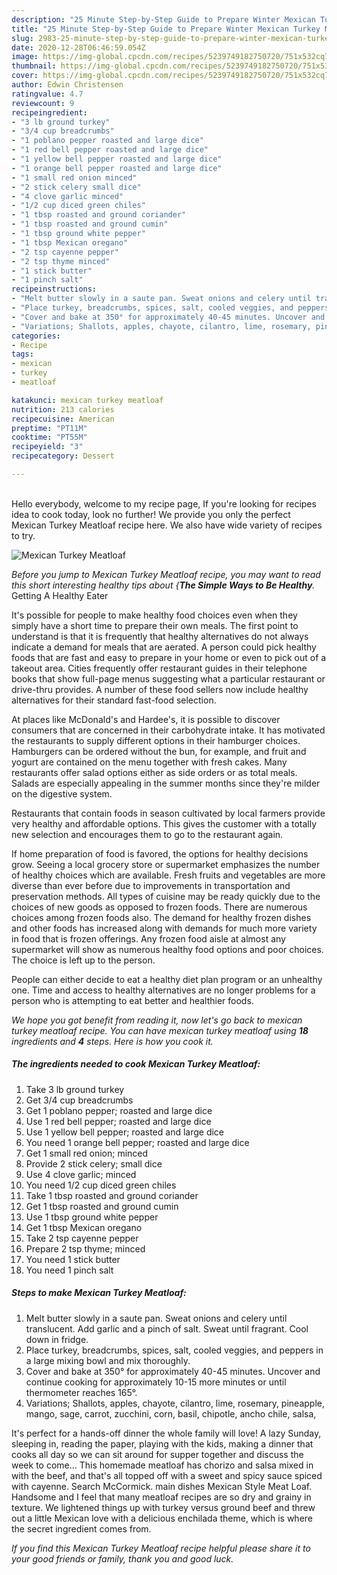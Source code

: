 ```yaml
---
description: "25 Minute Step-by-Step Guide to Prepare Winter Mexican Turkey Meatloaf"
title: "25 Minute Step-by-Step Guide to Prepare Winter Mexican Turkey Meatloaf"
slug: 2983-25-minute-step-by-step-guide-to-prepare-winter-mexican-turkey-meatloaf
date: 2020-12-28T06:46:59.054Z
image: https://img-global.cpcdn.com/recipes/5239749182750720/751x532cq70/mexican-turkey-meatloaf-recipe-main-photo.jpg
thumbnail: https://img-global.cpcdn.com/recipes/5239749182750720/751x532cq70/mexican-turkey-meatloaf-recipe-main-photo.jpg
cover: https://img-global.cpcdn.com/recipes/5239749182750720/751x532cq70/mexican-turkey-meatloaf-recipe-main-photo.jpg
author: Edwin Christensen
ratingvalue: 4.7
reviewcount: 9
recipeingredient:
- "3 lb ground turkey"
- "3/4 cup breadcrumbs"
- "1 poblano pepper roasted and large dice"
- "1 red bell pepper roasted and large dice"
- "1 yellow bell pepper roasted and large dice"
- "1 orange bell pepper roasted and large dice"
- "1 small red onion minced"
- "2 stick celery small dice"
- "4 clove garlic minced"
- "1/2 cup diced green chiles"
- "1 tbsp roasted and ground coriander"
- "1 tbsp roasted and ground cumin"
- "1 tbsp ground white pepper"
- "1 tbsp Mexican oregano"
- "2 tsp cayenne pepper"
- "2 tsp thyme minced"
- "1 stick butter"
- "1 pinch salt"
recipeinstructions:
- "Melt butter slowly in a saute pan. Sweat onions and celery until translucent. Add garlic and a pinch of salt. Sweat until fragrant. Cool down in fridge."
- "Place turkey, breadcrumbs, spices, salt, cooled veggies, and peppers in a large mixing bowl and mix thoroughly."
- "Cover and bake at 350° for approximately 40-45 minutes. Uncover and continue cooking for approximately 10-15 more minutes or until thermometer reaches 165°."
- "Variations; Shallots, apples, chayote, cilantro, lime, rosemary, pineapple, mango, sage, carrot, zucchini, corn, basil, chipotle, ancho chile, salsa,"
categories:
- Recipe
tags:
- mexican
- turkey
- meatloaf

katakunci: mexican turkey meatloaf 
nutrition: 213 calories
recipecuisine: American
preptime: "PT11M"
cooktime: "PT55M"
recipeyield: "3"
recipecategory: Dessert

---
```

<br>
Hello everybody, welcome to my recipe page, If you're looking for recipes idea to cook today, look no further! We provide you only the perfect Mexican Turkey Meatloaf recipe here. We also have wide variety of recipes to try.
<br>


![Mexican Turkey Meatloaf](https://img-global.cpcdn.com/recipes/5239749182750720/751x532cq70/mexican-turkey-meatloaf-recipe-main-photo.jpg)

<i>Before you jump to Mexican Turkey Meatloaf recipe, you may want to read this short interesting healthy tips about {<strong>The Simple Ways to Be Healthy</strong>.</i>
Getting A Healthy Eater

It's possible for people to make healthy food choices even when they simply have a short time to prepare their own meals. The first point to understand is that it is frequently that healthy alternatives do not always indicate a demand for meals that are aerated. A person could pick healthy foods that are fast and easy to prepare in your home or even to pick out of a takeout area. Cities frequently offer restaurant guides in their telephone books that show full-page menus suggesting what a particular restaurant or drive-thru provides. A number of these food sellers now include healthy alternatives for their standard fast-food selection.

At places like McDonald's and Hardee's, it is possible to discover consumers that are concerned in their carbohydrate intake.  It has motivated the restaurants to supply different options in their hamburger choices. Hamburgers can be ordered without the bun, for example, and fruit and yogurt are contained on the menu together with fresh cakes. Many restaurants offer salad options either as side orders or as total meals.  Salads are especially appealing in the summer months since they're milder on the digestive system.

Restaurants that contain foods in season cultivated by local farmers provide very healthy and affordable options.  This gives the customer with a totally new selection and encourages them to go to the restaurant again.

If home preparation of food is favored, the options for healthy decisions grow. Seeing a local grocery store or supermarket emphasizes the number of healthy choices which are available. Fresh fruits and vegetables are more diverse than ever before due to improvements in transportation and preservation methods.  All types of cuisine may be ready quickly due to the choices of new goods as opposed to frozen foods. There are numerous choices among frozen foods also. The demand for healthy frozen dishes and other foods has increased along with demands for much more variety in food that is frozen offerings. Any frozen food aisle at almost any supermarket will show as numerous healthy food options and poor choices. The choice is left up to the person.

People can either decide to eat a healthy diet plan program or an unhealthy one. Time and access to healthy alternatives are no longer problems for a person who is attempting to eat better and healthier foods.


<i>We hope you got benefit from reading it, now let's go back to mexican turkey meatloaf recipe. You can have mexican turkey meatloaf using <strong>18</strong> ingredients and <strong>4</strong> steps. Here is how you cook it.
</i>

##### The ingredients needed to cook Mexican Turkey Meatloaf:

1. Take 3 lb ground turkey
1. Get 3/4 cup breadcrumbs
1. Get 1 poblano pepper; roasted and large dice
1. Use 1 red bell pepper; roasted and large dice
1. Use 1 yellow bell pepper; roasted and large dice
1. You need 1 orange bell pepper; roasted and large dice
1. Get 1 small red onion; minced
1. Provide 2 stick celery; small dice
1. Use 4 clove garlic; minced
1. You need 1/2 cup diced green chiles
1. Take 1 tbsp roasted and ground coriander
1. Get 1 tbsp roasted and ground cumin
1. Use 1 tbsp ground white pepper
1. Get 1 tbsp Mexican oregano
1. Take 2 tsp cayenne pepper
1. Prepare 2 tsp thyme; minced
1. You need 1 stick butter
1. You need 1 pinch salt


##### Steps to make Mexican Turkey Meatloaf:

1. Melt butter slowly in a saute pan. Sweat onions and celery until translucent. Add garlic and a pinch of salt. Sweat until fragrant. Cool down in fridge.
1. Place turkey, breadcrumbs, spices, salt, cooled veggies, and peppers in a large mixing bowl and mix thoroughly.
1. Cover and bake at 350° for approximately 40-45 minutes. Uncover and continue cooking for approximately 10-15 more minutes or until thermometer reaches 165°.
1. Variations; Shallots, apples, chayote, cilantro, lime, rosemary, pineapple, mango, sage, carrot, zucchini, corn, basil, chipotle, ancho chile, salsa,


It&#39;s perfect for a hands-off dinner the whole family will love! A lazy Sunday, sleeping in, reading the paper, playing with the kids, making a dinner that cooks all day so we can sit around for supper together and discuss the week to come… This homemade meatloaf has chorizo and salsa mixed in with the beef, and that&#39;s all topped off with a sweet and spicy sauce spiced with cayenne. Search McCormick. main dishes Mexican Style Meat Loaf. Handsome and I feel that many meatloaf recipes are so dry and grainy in texture. We lightened things up with turkey versus ground beef and threw out a little Mexican love with a delicious enchilada theme, which is where the secret ingredient comes from. 

<i>If you find this Mexican Turkey Meatloaf recipe helpful please share it to your good friends or family, thank you and good luck.</i>
